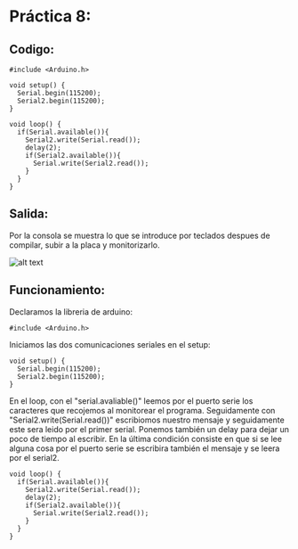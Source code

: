 # Práctica 8:

## Codigo:

```
#include <Arduino.h>

void setup() {
  Serial.begin(115200);
  Serial2.begin(115200);
}

void loop() {
  if(Serial.available()){
    Serial2.write(Serial.read());
    delay(2);
    if(Serial2.available()){
      Serial.write(Serial2.read());
    } 
  }
}
```
## Salida:
Por la consola se muestra lo que se introduce por teclados despues de compilar, subir a la placa y monitorizarlo.

![alt text](Captura.JPG)

## Funcionamiento:
Declaramos la libreria de arduino:
```
#include <Arduino.h>
```
Iniciamos las dos comunicaciones seriales en el setup:
```
void setup() {
  Serial.begin(115200);
  Serial2.begin(115200);
}
```

En el loop, con el "serial.avaliable()" leemos por el puerto serie los caracteres que recojemos al monitorear el programa. Seguidamente con "Serial2.write(Serial.read())" escribiomos nuestro mensaje y seguidamente este sera leido por el primer serial. Ponemos también un delay para dejar un poco de tiempo al escribir. En la última condición consiste en que si se lee alguna cosa por el puerto serie se escribira también el mensaje y se leera por el serial2.
```
void loop() {
  if(Serial.available()){
    Serial2.write(Serial.read());
    delay(2);
    if(Serial2.available()){
      Serial.write(Serial2.read());
    } 
  }
}
```

